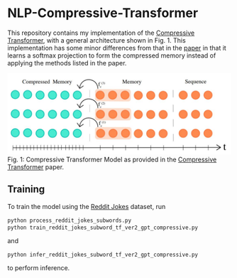 # NLP-Compressive-Transformer

This repository contains my implementation of the [Compressive Transformer](https://arxiv.org/abs/1911.05507), with a general architecture shown in Fig. 1. This implementation has some minor differences from that in the [paper](https://arxiv.org/abs/1911.05507) in that it learns a softmax projection to form the compressed memory instead of applying the methods listed in the paper.

![Compressive_Transformer_Image_1](Compressive_Transformer.JPG)
Fig. 1: Compressive Transformer Model as provided in the [Compressive Transformer](https://arxiv.org/abs/1911.05507) paper.

## Training
To train the model using the [Reddit Jokes](https://github.com/taivop/joke-dataset) dataset, run
```
python process_reddit_jokes_subwords.py
python train_reddit_jokes_subword_tf_ver2_gpt_compressive.py
```
and 
```
python infer_reddit_jokes_subword_tf_ver2_gpt_compressive.py
```
to perform inference.
